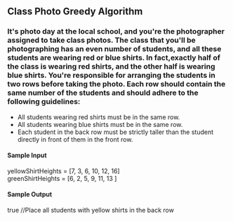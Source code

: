 ## Class Photo Greedy Algorithm

### It's photo day at the local school, and you're the photographer assigned to take class photos. The class that you'll be photographing has an even number of students, and all these students are wearing red or blue shirts. In fact,exactly half of the class is wearing red shirts, and the other half is wearing blue shirts. You're responsible for arranging the students in two rows before taking the photo. Each row should contain the same number of the students and should adhere to the following guidelines: 

<ul>
  <li>All students wearing red shirts must be in the same row.</li>
  <li>All students wearing blue shirts must be in the same row.</li>
  <li>Each student in the back row must be strictly taller than the student directly in front of them in the front row.</li>
</ul>

<h4>Sample Input</h4>
yellowShirtHeights = [7, 3, 6, 10, 12, 16]
</br>
greenShirtHeights = [6, 2, 5, 9, 11, 13 ]

<h4>Sample Output</h4>
true //Place all students with yellow shirts in the back row
